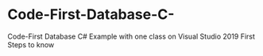 # Code-First-Database-C-
Code-First Database C# Example with one class on Visual Studio 2019 First Steps to know
